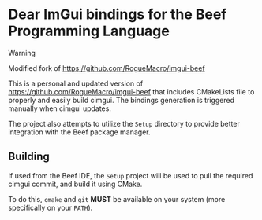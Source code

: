 # Dear ImGui bindings for the Beef Programming Language 

> [!WARNING]
> Modified fork of https://github.com/RogueMacro/imgui-beef

This is a personal and updated version of https://github.com/RogueMacro/imgui-beef that includes CMakeLists file to properly and easily build cimgui.
The bindings generation is triggered manually when cimgui updates.

The project also attempts to utilize the `Setup` directory to provide better integration with the Beef package manager.

## Building
If used from the Beef IDE, the `Setup` project will be used to pull the required cimgui commit, and build it using CMake.

To do this, `cmake` and `git` **MUST** be available on your system (more specifically on your `PATH`).